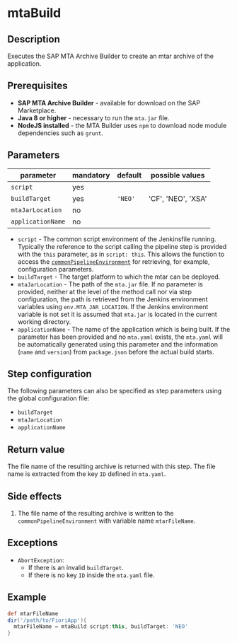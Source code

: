 # mtaBuild

## Description
Executes the SAP MTA Archive Builder to create an mtar archive of the application.

## Prerequisites
* **SAP MTA Archive Builder** - available for download on the SAP Marketplace.
* **Java 8 or higher** - necessary to run the `mta.jar` file.
* **NodeJS installed** - the MTA Builder uses `npm` to download node module dependencies such as `grunt`.

## Parameters
| parameter        | mandatory | default                                                | possible values    |
| -----------------|-----------|--------------------------------------------------------|--------------------|
| `script`         | yes       |                                                        |                    |
| `buildTarget`    | yes       | `'NEO'`                                                | 'CF', 'NEO', 'XSA' |
| `mtaJarLocation` | no        |                                                        |                    |
| `applicationName`| no        |                                                        |                    |

* `script` - The common script environment of the Jenkinsfile running. Typically the reference to the script calling the pipeline step is provided with the `this` parameter, as in `script: this`. This allows the function to access the [`commonPipelineEnvironment`](commonPipelineEnvironment.md) for retrieving, for example, configuration parameters.
* `buildTarget` - The target platform to which the mtar can be deployed.
* `mtaJarLocation` - The path of the `mta.jar` file. If no parameter is provided, neither at the level of the method call nor via step configuration, the path is retrieved from the Jenkins environment variables using `env.MTA_JAR_LOCATION`. If the Jenkins environment variable is not set it is assumed that `mta.jar` is located in the current working directory.
* `applicationName` - The name of the application which is being built. If the parameter has been provided and no `mta.yaml` exists, the `mta.yaml` will be automatically generated using this parameter and the information (`name` and `version`) from `package.json` before the actual build starts.

## Step configuration
The following parameters can also be specified as step parameters using the global configuration file:

* `buildTarget`
* `mtaJarLocation`
* `applicationName`

## Return value
The file name of the resulting archive is returned with this step. The file name is extracted from the key `ID` defined in `mta.yaml`.

## Side effects
1. The file name of the resulting archive is written to the `commonPipelineEnvironment` with variable name `mtarFileName`.

## Exceptions
* `AbortException`:
    * If there is an invalid `buildTarget`.
    * If there is no key `ID` inside the `mta.yaml` file.

## Example
```groovy
def mtarFileName
dir('/path/to/FioriApp'){
  mtarFileName = mtaBuild script:this, buildTarget: 'NEO'
}
```

